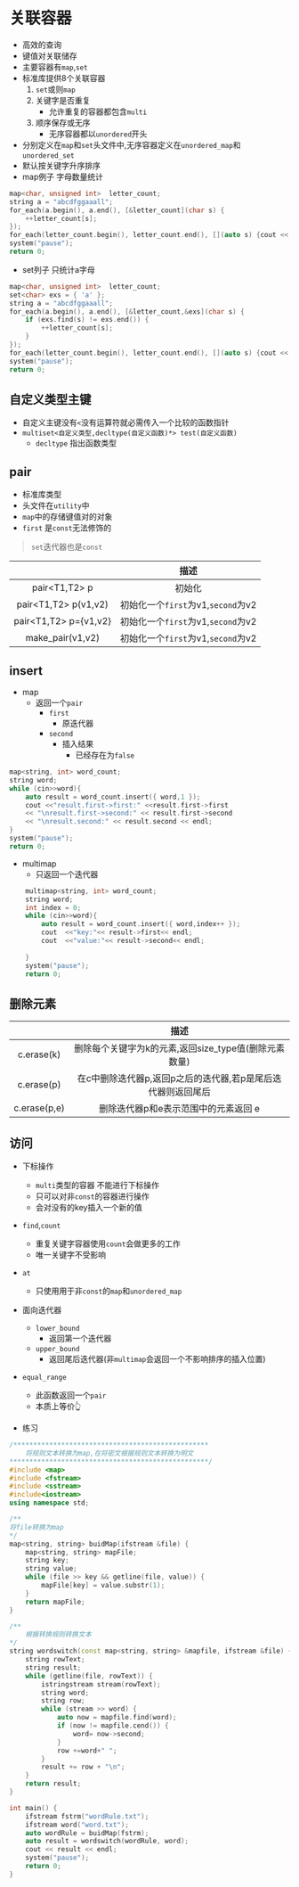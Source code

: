 # 关联容器
- 高效的查询
- 键值对关联储存
- 主要容器有`map`,`set`
- 标准库提供8个关联容器
    1. `set`或则`map`
    2. 关键字是否重复
        - 允许重复的容器都包含`multi`
    3. 顺序保存或无序 
        - 无序容器都以`unordered`开头
- 分别定义在`map`和`set`头文件中,无序容器定义在`unordered_map`和`unordered_set`
- 默认按关键字升序排序
- map例子 字母数量统计

```c++
map<char, unsigned int>  letter_count;
string a = "abcdfggaaall";
for_each(a.begin(), a.end(), [&letter_count](char s) {
    ++letter_count[s];
});
for_each(letter_count.begin(), letter_count.end(), [](auto s) {cout << s.first <<":"<<s.second<< endl; });
system("pause");
return 0;
```

- set列子 只统计a字母
```c++
map<char, unsigned int>  letter_count;
set<char> exs = { 'a' };
string a = "abcdfggaaall";
for_each(a.begin(), a.end(), [&letter_count,&exs](char s) {
    if (exs.find(s) != exs.end()) {
        ++letter_count[s];
    }
});
for_each(letter_count.begin(), letter_count.end(), [](auto s) {cout << s.first <<":"<<s.second<< endl; });
system("pause");
return 0;

```

## 自定义类型主键
- 自定义主键没有`<`没有运算符就必需传入一个比较的函数指针
- `multiset<自定义类型,decltype(自定义函数)*> test(自定义函数)`
    - `decltype` 指出函数类型


## pair
- 标准库类型
- 头文件在`utility`中
- `map`中的存储键值对的对象
- `first` 是`const`无法修饰的
> `set`迭代器也是`const`

|                       |                描述                |
|:---------------------:|:----------------------------------:|
|     pair<T1,T2> p     |               初始化               |
| pair<T1,T2> p(v1,v2)  | 初始化一个`first`为v1,`second`为v2 |
| pair<T1,T2> p={v1,v2} | 初始化一个`first`为v1,`second`为v2 |
|   make_pair(v1,v2)    | 初始化一个`first`为v1,`second`为v2 |

## insert

- map
    - 返回一个`pair`
        - `first`
            - 原迭代器
        - `second`
            - 插入结果
                - 已经存在为`false`

```c++
map<string, int> word_count;
string word;
while (cin>>word){
    auto result = word_count.insert({ word,1 });
    cout <<"result.first->first:" <<result.first->first 
    << "\nresult.first->second:" << result.first->second
    << "\nresult.second:" << result.second << endl;
}
system("pause");
return 0;
```

- multimap
    - 只返回一个迭代器
```c++
	multimap<string, int> word_count;
	string word;
	int index = 0;
	while (cin>>word){
		auto result = word_count.insert({ word,index++ });
		cout  <<"key:"<< result->first<< endl;
		cout  <<"value:"<< result->second<< endl;
		
	}
	system("pause");
	return 0;
```

## 删除元素

|              |                             描述                             |
|:------------:|:------------------------------------------------------------:|
|  c.erase(k)  |    删除每个关键字为k的元素,返回size_type值(删除元素数量)     |
|  c.erase(p)  | 在c中删除迭代器p,返回p之后的迭代器,若p是尾后迭代器则返回尾后 |
| c.erase(p,e) |             删除迭代器p和e表示范围中的元素返回 e             |


## 访问 

- 下标操作
    - `multi`类型的容器 不能进行下标操作
    - 只可以对非`const`的容器进行操作
    - 会对没有的key插入一个新的值
- `find`,`count`
    - 重复关键字容器使用`count`会做更多的工作
    - 唯一关键字不受影响
- `at`
    - 只使用用于非`const`的`map`和`unordered_map`

- 面向迭代器
    - `lower_bound`
        - 返回第一个迭代器
    - `upper_bound`
        - 返回尾后迭代器(非`multimap`会返回一个不影响排序的插入位置)
- `equal_range`
    - 此函数返回一个`pair`
    - 本质上等价👆



- 练习
```c++
/*************************************************
    将规则文本转换为map,在将密文根据规则文本转换为明文
**************************************************/
#include <map>
#include <fstream>
#include <sstream>
#include<iostream> 
using namespace std;

/**
将file转换为map
*/
map<string, string> buidMap(ifstream &file) {
    map<string, string> mapFile;
    string key;
    string value; 
    while (file >> key && getline(file, value)) {
        mapFile[key] = value.substr(1);
    }
    return mapFile;
}

/**
	根据转换规则转换文本
*/
string wordswitch(const map<string, string> &mapfile, ifstream &file) {
    string rowText;
    string result;
    while (getline(file, rowText)) {
        istringstream stream(rowText);
        string word;
        string row;
        while (stream >> word) {
            auto now = mapfile.find(word);
            if (now != mapfile.cend()) {
                word= now->second;
            }
            row +=word+" ";
        }
        result += row + "\n";
    }
    return result;
}

int main() {
    ifstream fstrm("wordRule.txt");
    ifstream word("word.txt");
    auto wordRule = buidMap(fstrm);
    auto result = wordswitch(wordRule, word);
    cout << result << endl;
    system("pause");
    return 0;
}
```